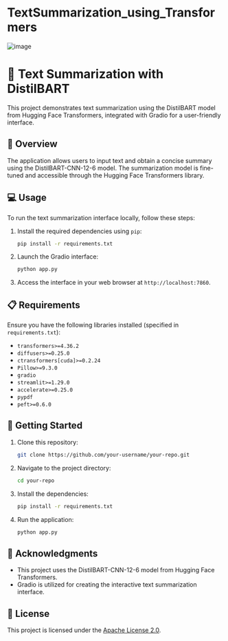 # TextSummarization_using_Transformers
![image](https://github.com/kodeCraze/textSummarization_using_Transformers/assets/146913161/8b8e1a12-2484-4e2e-b41b-88cf1bf326c7)
# 📝 Text Summarization with DistilBART

This project demonstrates text summarization using the DistilBART model from Hugging Face Transformers, integrated with Gradio for a user-friendly interface.

## 🚀 Overview

The application allows users to input text and obtain a concise summary using the DistilBART-CNN-12-6 model. The summarization model is fine-tuned and accessible through the Hugging Face Transformers library.

## 💻 Usage

To run the text summarization interface locally, follow these steps:

1. Install the required dependencies using `pip`:
    ```bash
    pip install -r requirements.txt
    ```

2. Launch the Gradio interface:
    ```bash
    python app.py
    ```

3. Access the interface in your web browser at `http://localhost:7860`.

## 📋 Requirements

Ensure you have the following libraries installed (specified in `requirements.txt`):

- `transformers>=4.36.2`
- `diffusers>=0.25.0`
- `ctransformers[cuda]>=0.2.24`
- `Pillow>=9.3.0`
- `gradio`
- `streamlit>=1.29.0`
- `accelerate>=0.25.0`
- `pypdf`
- `peft>=0.6.0`

## 🏁 Getting Started

1. Clone this repository:
    ```bash
    git clone https://github.com/your-username/your-repo.git
    ```

2. Navigate to the project directory:
    ```bash
    cd your-repo
    ```

3. Install the dependencies:
    ```bash
    pip install -r requirements.txt
    ```

4. Run the application:
    ```bash
    python app.py
    ```

## 🙌 Acknowledgments

- This project uses the DistilBART-CNN-12-6 model from Hugging Face Transformers.
- Gradio is utilized for creating the interactive text summarization interface.

## 📄 License

This project is licensed under the [Apache License 2.0](LICENSE).
